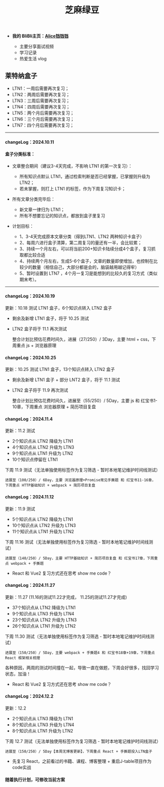 ﻿---
layout: page
title: 芝麻绿豆
permalink: /resource/
header-img: "img/home.jpg"
---




- **我的 BliBli主页：[Alice铛铛铛](<https://space.bilibili.com/14608003>)**

  - 主要分享面试视频
  - 学习记录
  - 热爱生活 vlog

## 莱特纳盒子

-   LTN1：一周后需要再次复习；
-   LTN2：两周后需要再次复习；
-   LTN3：三周后需要再次复习；
-   LTN4：四周后需要再次复习；
-   LTN5：两个月后需要再次复习；
-   LTN6：三个月后需要再次复习；
-   LTN7：四个月后需要再次复习；

----

#### changeLog：2024.10.11

#### 盒子分类标准：

-   文章整合期间（建议3-4天完成，不影响 LTN1 的第一次复习）：
    -   所有知识点默认 LTN1，通过检索判断是否已经掌握，已掌握则升级为 LTN2；
    -   若未掌握，则打上 LTN1 的标签，作为下周复习知识卡；

-   所有文章分类完毕后：
    -   新文章一律归为 LTN1；
    -   所有不想要忘记的知识点，都放到盒子里复习

-   计划目标：
    -   1、3-4天完成原本文章分类（得到LTN1、LTN2 两种知识卡盒子）
    -   2、每周六进行盒子清算，第二周复习的量还有一半，会比较累；
    -   3、持续一个月左右，可以将当前200+知识卡陆续分成4个盒子，复习抓取都比较合适
    -   4、持续两个月左右，生成5-6个盒子，文章的数量即使增加，也控制在比较少的数量（相信自己，大部分都是会的，脑袋越用越记得牢）
    -   5、暂时设置到 LTN7 ，4个月一复习是能想到的比较久的复习方式（类似期末考）。

----

#### changeLog：2024.10.19

更新：10.18 测试 LTN1 盒子，6个知识点转入 LTN2 盒子

-   剩余及新增 LTN1 盒子，将于 10.25 测试
-   LTN2 盒子将于 11.1 再次测试

    整合计划比预估花费时间久，进展（27/250）/ 3Day，主要 html + css，下周重点 js + 浏览器原理

#### changeLog：2024.10.25

更新：10.25 测试 LTN1 盒子，13个知识点转入 LTN2 盒子

-   剩余及新增 LTN1 盒子 + 部分 LNT2 盒子，将于 11.1 测试
-   LTN2 盒子将于 11.9 再次测试

    整合计划比预估花费时间久，进展至（55/250）/ 5Day，主要 js 和 红宝书1-10章，下周重点 浏览器原理 + 简历项目复盘

#### changeLog：2024.11.4

更新：11.2 测试
-   2个知识点从 LTN2 降级为 LTN1
-   4个知识点从 LTN2 升级为 LTN3
-   9个知识点从 LTN1 升级为 LTN2
-   10个知识点停留在 LTN1

下周 11.9 测试（无法单独使用标签作为复习筛选 - 暂时本地笔记维护时间线测试）

    进展至（100/250）/ 6Day，主要 浏览器原理+Promise常见手撕题 和 红宝书11-16章，下周重点 HTTP基础知识 + webpack + 简历项目复盘

#### changeLog：2024.11.12

更新：11.9 测试
-   5个知识点从 LTN2 降级为 LTN1
-   10个知识点从 LTN2 升级为 LTN3
-   11个知识点从 LTN1 升级为 LTN2

下周 11.16 测试（无法单独使用标签作为复习筛选 - 暂时本地笔记维护时间线测试）

    进展至（140/250）/ 5Day，主要 HTTP基础知识 + 简历项目复盘 和 红宝书17章，下周重点 webpack + 手撕题

- React 和 Vue2 复习方式还在思考 show me code？

#### changeLog：2024.11.27

更新：11.27 (11.16的测试11.22才完成， 11.25的测试11.27才完成)
-   37个知识点从 LTN2 降级为 LTN1
-   9个知识点从 LTN3 升级为 LTN4
-   23个知识点从 LTN2 升级为 LTN3
-   26个知识点从 LTN1 升级为 LTN2

下周 11.30 测试（无法单独使用标签作为复习筛选 - 暂时本地笔记维护时间线测试）

    进展至（150/250）/ 5Day，主要 webpack + 手撕题4 和 红宝书18章+19章，下周重点 React 框架相关梳理

各种原因，两周的测试时间撞在一起，导致一直在做题，下周会好很多，找回学习状态，加油！

- React 和 Vue2 复习方式还在思考 show me code？

#### changeLog：2024.12.2

更新：12.2
-   2个知识点从 LTN3 降级为 LTN1
-   8个知识点从 LTN3 升级为 LTN4
-   8个知识点从 LTN1 升级为 LTN2

下周 12.7 测试（无法单独使用标签作为复习筛选 - 暂时本地笔记维护时间线测试）

    进展至（150/250）/ 5Day【本周无博客更新】，下周重点 React + 手撕题投入LTN盒子

- 先复习 React，之前看过的书籍、课程、博客整理 + 重启J-table项目作为code实战

#### 随着执行计划，可修改当前方案
